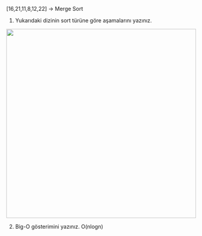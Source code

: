 [16,21,11,8,12,22] -> Merge Sort 

1. Yukarıdaki dizinin sort türüne göre aşamalarını yazınız. 
<img src="https://i.ibb.co/PmrGW1b/mergesort.jpg" width="500" height="500"/>

2. Big-O gösterimini yazınız. 
 O(nlogn)
